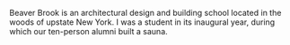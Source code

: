 <!--
title: Beaver Brook
location: Port Jervis, NY
summary: A building school in rural New York
website: http://beaverbrook.com/
start: 2013-08-26
end: 2013-09-06
-->

Beaver Brook is an architectural design and building school located in the woods of upstate New York. I was a student in its inaugural year, during which our ten-person alumni built a sauna.
